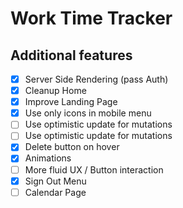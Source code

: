 # Work Time Tracker

## Additional features

- [x] Server Side Rendering (pass Auth)
- [x] Cleanup Home
- [x] Improve Landing Page
- [x] Use only icons in mobile menu
- [ ] Use optimistic update for mutations
- [ ] Use optimistic update for mutations
- [x] Delete button on hover
- [x] Animations
- [ ] More fluid UX / Button interaction
- [x] Sign Out Menu
- [ ] Calendar Page
